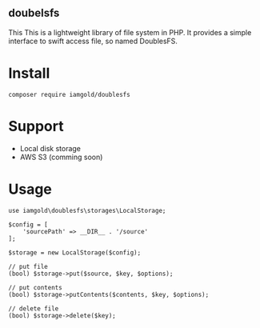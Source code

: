 doubelsfs
---------

This This is a lightweight library of file system in PHP. It provides a simple interface to swift access file, so named  DoublesFS.

# Install
```
composer require iamgold/doublesfs
```

# Support
- Local disk storage
- AWS S3 (comming soon)

# Usage
```
use iamgold\doublesfs\storages\LocalStorage;

$config = [
    'sourcePath' => __DIR__ . '/source'
];

$storage = new LocalStorage($config);

// put file
(bool) $storage->put($source, $key, $options);

// put contents
(bool) $storage->putContents($contents, $key, $options);

// delete file
(bool) $storage->delete($key);

```
